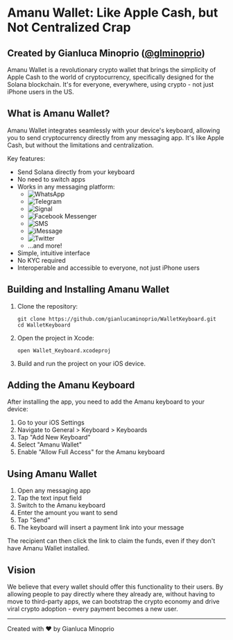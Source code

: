 # Amanu Wallet: Like Apple Cash, but Not Centralized Crap

## Created by Gianluca Minoprio ([@glminoprio](https://x.com/glminoprio))

Amanu Wallet is a revolutionary crypto wallet that brings the simplicity of Apple Cash to the world of cryptocurrency, specifically designed for the Solana blockchain. It's for everyone, everywhere, using crypto - not just iPhone users in the US.

## What is Amanu Wallet?

Amanu Wallet integrates seamlessly with your device's keyboard, allowing you to send cryptocurrency directly from any messaging app. It's like Apple Cash, but without the limitations and centralization.

Key features:

- Send Solana directly from your keyboard
- No need to switch apps
- Works in any messaging platform:
  - ![WhatsApp](https://img.shields.io/badge/WhatsApp-25D366?logo=whatsapp&logoColor=white)
  - ![Telegram](https://img.shields.io/badge/Telegram-2CA5E0?logo=telegram&logoColor=white)
  - ![Signal](https://img.shields.io/badge/Signal-%23039BE5?logo=Signal&logoColor=white)
  - ![Facebook Messenger](https://img.shields.io/badge/Messenger-00B2FF?logo=messenger&logoColor=white)
  - ![SMS](https://img.shields.io/badge/SMS-4CAF50?logo=android&logoColor=white)
  - ![iMessage](https://img.shields.io/badge/iMessage-3D7EBF?logo=apple&logoColor=white)
  - ![Twitter](https://img.shields.io/badge/Twitter-1DA1F2?logo=twitter&logoColor=white)
  - ...and more!
- Simple, intuitive interface
- No KYC required
- Interoperable and accessible to everyone, not just iPhone users

## Building and Installing Amanu Wallet

1. Clone the repository:

   ```
   git clone https://github.com/gianlucaminoprio/WalletKeyboard.git
   cd WalletKeyboard
   ```

2. Open the project in Xcode:

   ```
   open Wallet_Keyboard.xcodeproj
   ```

3. Build and run the project on your iOS device.

## Adding the Amanu Keyboard

After installing the app, you need to add the Amanu keyboard to your device:

1. Go to your iOS Settings
2. Navigate to General > Keyboard > Keyboards
3. Tap "Add New Keyboard"
4. Select "Amanu Wallet"
5. Enable "Allow Full Access" for the Amanu keyboard

## Using Amanu Wallet

1. Open any messaging app
2. Tap the text input field
3. Switch to the Amanu keyboard
4. Enter the amount you want to send
5. Tap "Send"
6. The keyboard will insert a payment link into your message

The recipient can then click the link to claim the funds, even if they don't have Amanu Wallet installed.

## Vision

We believe that every wallet should offer this functionality to their users. By allowing people to pay directly where they already are, without having to move to third-party apps, we can bootstrap the crypto economy and drive viral crypto adoption - every payment becomes a new user.

---

Created with ❤️ by Gianluca Minoprio
